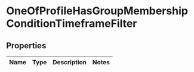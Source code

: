 # OneOfProfileHasGroupMembershipConditionTimeframeFilter

## Properties
Name | Type | Description | Notes
------------ | ------------- | ------------- | -------------
